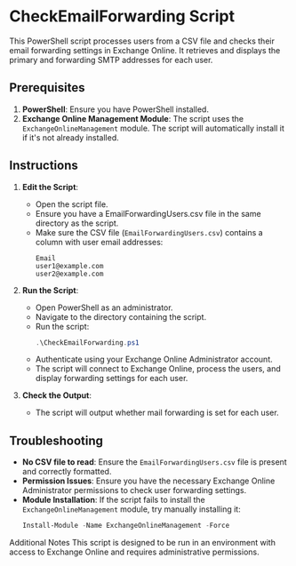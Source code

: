 # CheckEmailForwarding Script

This PowerShell script processes users from a CSV file and checks their email forwarding settings in Exchange Online. It retrieves and displays the primary and forwarding SMTP addresses for each user.

## Prerequisites

1. **PowerShell**: Ensure you have PowerShell installed.
2. **Exchange Online Management Module**: The script uses the `ExchangeOnlineManagement` module. The script will automatically install it if it's not already installed.

## Instructions

1. **Edit the Script**:
   - Open the script file.
   - Ensure you have a EmailForwardingUsers.csv file in the same directory as the script.
   - Make sure the CSV file (`EmailForwardingUsers.csv`) contains a column with user email addresses:
     ```
     Email
     user1@example.com
     user2@example.com
     ```

2. **Run the Script**:
   - Open PowerShell as an administrator.
   - Navigate to the directory containing the script.
   - Run the script:
     ```powershell
     .\CheckEmailForwarding.ps1
     ```
   - Authenticate using your Exchange Online Administrator account.
   - The script will connect to Exchange Online, process the users, and display forwarding settings for each user.

3. **Check the Output**:
   - The script will output whether mail forwarding is set for each user.

## Troubleshooting

- **No CSV file to read**: Ensure the `EmailForwardingUsers.csv` file is present and correctly formatted.
- **Permission Issues**: Ensure you have the necessary Exchange Online Administrator permissions to check user forwarding settings.
- **Module Installation**: If the script fails to install the `ExchangeOnlineManagement` module, try manually installing it:
  ```powershell
  Install-Module -Name ExchangeOnlineManagement -Force
  
Additional Notes
This script is designed to be run in an environment with access to Exchange Online and requires administrative permissions.
